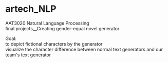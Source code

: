 # artech_NLP
AAT3020 Natural Language Processing    
final projects__Creating gender-equal novel generator    



Goal:     
to depict fictional characters by the generator    
visualize the character difference between normal text generators and our team's text generator    
